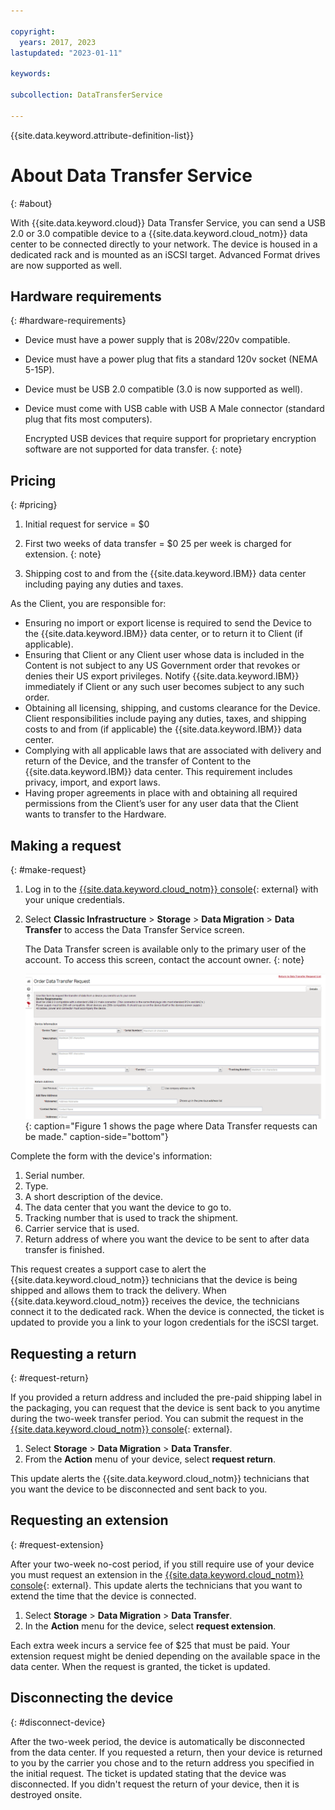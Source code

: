 ```yaml
---

copyright:
  years: 2017, 2023
lastupdated: "2023-01-11"

keywords:

subcollection: DataTransferService

---
```


{{site.data.keyword.attribute-definition-list}}

# About Data Transfer Service
{: #about}

With {{site.data.keyword.cloud}} Data Transfer Service, you can send a USB 2.0 or 3.0 compatible device to a {{site.data.keyword.cloud_notm}} data center to be connected directly to your network. The device is housed in a dedicated rack and is mounted as an iSCSI target. Advanced Format drives are now supported as well.

## Hardware requirements
{: #hardware-requirements}

- Device must have a power supply that is 208v/220v compatible.
- Device must have a power plug that fits a standard 120v socket (NEMA 5-15P).
- Device must be USB 2.0 compatible (3.0 is now supported as well).
- Device must come with USB cable with USB A Male connector (standard plug that fits most computers).

   Encrypted USB devices that require support for proprietary encryption software are not supported for data transfer.
   {: note}

## Pricing
{: #pricing}

1. Initial request for service = $0
2. First two weeks of data transfer = $0
   25 per week is charged for extension.
   {: note}

3. Shipping cost to and from the {{site.data.keyword.IBM}} data center including paying any duties and taxes.

As the Client, you are responsible for:

- Ensuring no import or export license is required to send the Device to the {{site.data.keyword.IBM}} data center, or to return it to Client (if applicable).
- Ensuring that Client or any Client user whose data is included in the Content is not subject to any US Government order that revokes or denies their US export privileges. Notify {{site.data.keyword.IBM}} immediately if Client or any such user becomes subject to any such order.
- Obtaining all licensing, shipping, and customs clearance for the Device. Client responsibilities include paying any duties, taxes, and shipping costs to and from (if applicable) the {{site.data.keyword.IBM}} data center.
- Complying with all applicable laws that are associated with delivery and return of the Device, and the transfer of Content to the {{site.data.keyword.IBM}} data center. This requirement includes privacy, import, and export laws.
- Having proper agreements in place with and obtaining all required permissions from the Client’s user for any user data that the Client wants to transfer to the Hardware.

## Making a request
{: #make-request}

1. Log in to the [{{site.data.keyword.cloud_notm}} console](/login){: external} with your unique credentials.
2. Select **Classic Infrastructure** > **Storage** > **Data Migration** > **Data Transfer** to access the Data Transfer Service screen.

    The Data Transfer screen is available only to the primary user of the account. To access this screen, contact the account owner.
    {: note}

    ![Making a Data Transfer Request.](images/DTS.png){: caption="Figure 1 shows the page where Data Transfer requests can be made." caption-side="bottom"}

Complete the form with the device's information:
1. Serial number.
2. Type.
3. A short description of the device.
4. The data center that you want the device to go to.
5. Tracking number that is used to track the shipment.
6. Carrier service that is used.
7. Return address of where you want the device to be sent to after data transfer is finished.

This request creates a support case to alert the {{site.data.keyword.cloud_notm}} technicians that the device is being shipped and allows them to track the delivery. When {{site.data.keyword.cloud_notm}} receives the device, the technicians connect it to the dedicated rack. When the device is connected, the ticket is updated to provide you a link to your logon credentials for the iSCSI target.

## Requesting a return
{: #request-return}

If you provided a return address and included the pre-paid shipping label in the packaging, you can request that the device is sent back to you anytime during the two-week transfer period. You can submit the request in the [{{site.data.keyword.cloud_notm}} console](/login){: external}.

1. Select **Storage** > **Data Migration** > **Data Transfer**.
2. From the **Action** menu of your device, select **request return**.

This update alerts the {{site.data.keyword.cloud_notm}} technicians that you want the device to be disconnected and sent back to you.

## Requesting an extension
{: #request-extension}

After your two-week no-cost period, if you still require use of your device you must request an extension in the [{{site.data.keyword.cloud_notm}} console](/login){: external}. This update alerts the technicians that you want to extend the time that the device is connected.

1. Select **Storage** > **Data Migration** > **Data Transfer**.
2. In the **Action** menu for the device, select **request extension**.

Each extra week incurs a service fee of $25 that must be paid. Your extension request might be denied depending on the available space in the data center. When the request is granted, the ticket is updated.

## Disconnecting the device
{: #disconnect-device}

After the two-week period, the device is automatically be disconnected from the data center. If you requested a return, then your device is returned to you by the carrier you chose and to the return address you specified in the initial request. The ticket is updated stating that the device was disconnected. If you didn't request the return of your device, then it is destroyed onsite.
